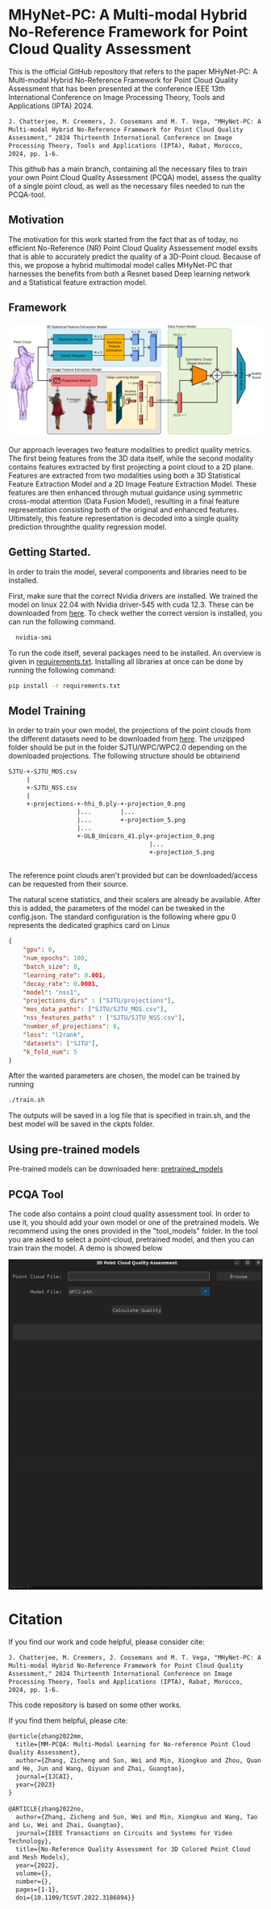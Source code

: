 # MHyNet-PC: A Multi-modal Hybrid No-Reference Framework for Point Cloud Quality Assessment

This is the official GitHub repository that refers to the paper MHyNet-PC: A Multi-modal Hybrid No-Reference Framework for Point Cloud Quality Assessment that has been presented at the conference IEEE 13th International Conference on Image Processing Theory, Tools and Applications (IPTA) 2024.

```
J. Chatterjee, M. Creemers, J. Coosemans and M. T. Vega, "MHyNet-PC: A Multi-modal Hybrid No-Reference Framework for Point Cloud Quality Assessment," 2024 Thirteenth International Conference on Image Processing Theory, Tools and Applications (IPTA), Rabat, Morocco, 2024, pp. 1-6.
```

This github has a main branch, containing all the necessary files to train your own Point Cloud Quality Assessment (PCQA) model, assess the quality of a single point cloud, as well as the necessary files needed to run the PCQA-tool.

## Motivation
The motivation for this work started from the fact that as of today, no efficient No-Reference (NR) Point Cloud Quality Assessement model exsits that is able to accurately predict the quality of a 3D-Point cloud. Because of this, we propose a hybrid multimodal model calles MHyNet-PC that harnesses the benefits from both a Resnet based Deep learning network and a Statistical feature extraction model.

## Framework
![Overview of the entire model](https://github.com/Jit-INP/MHyNetPC-main/blob/main/imgs/complete_model.png)

Our approach leverages two feature modalities to predict quality metrics. The first being features from the 3D data itself, while the second modality contains features extracted by first projecting a point cloud to a 2D plane. Features are extracted from two modalities using both a 3D Statistical Feature Extraction Model and a 2D Image Feature Extraction Model. These features are then enhanced through mutual guidance using symmetric cross-modal attention (Data Fusion Model), resulting in a final feature representation consisting both of the original and enhanced features. Ultimately, this feature representation is decoded into a single quality prediction throughthe quality regression model.

## Getting Started.
In order to train the model, several components and libraries need to be installed.

First, make sure that the correct Nvidia drivers are installed. We trained the model on linux 22.04 with Nvidia driver-545 with cuda 12.3. These can be downloaded from [here](https://developer.nvidia.com/cuda-12-3-0-download-archive?target_os=Linux&target_arch=x86_64&Distribution=Ubuntu&target_version=22.04&target_type=deb_network). To check wether the correct version is installed, you can run the following command. 
```bash
  nvidia-smi
```
To run the code itself, several packages need to be installed. An overview is given in [requirements.txt](https://github.com/Jit-INP/MHyNetPC-main/blob/main/requirements.txt). Installing all libraries at once can be done by running the following command:

```bash
pip install -r requirements.txt
```
## Model Training
In order to train your own model, the projections of the point clouds from the different datasets need to be downloaded from [here](https://1drv.ms/f/c/fe05f8cee0ae7fd1/EjweUBYenu5PiLDCR7-hLCEBmQiSBKQ-v6Fx2z-d3FwwVA?e=Yx3aSV). The unzipped folder should be put in the folder SJTU/WPC/WPC2.0 depending on the downloaded projections. The following structure should be obtainend

```
SJTU-+-SJTU_MOS.csv
     |
     +-SJTU_NSS.csv
     |
     +-projections-+-hhi_0.ply-+-projection_0.png
                   |...        |...
                   |...        +-projection_5.png
                   |...
                   +-ULB_Unicorn_41.ply+-projection_0.png
                                       |...
                                       +-projection_5.png


```
The reference point clouds aren't provided but can be downloaded/access can be requested from their source.

The natural scene statistics, and their scalers are already be available. After this is added, the parameters of the model can be tweaked in the config.json. The standard configuration is the following where gpu 0 represents the dedicated graphics card on Linux

```json
{
    "gpu": 0,
    "num_epochs": 100,
    "batch_size": 8,
    "learning_rate": 0.001,
    "decay_rate": 0.0001,
    "model": "nss1",
    "projections_dirs" : ["SJTU/projections"],
    "mos_data_paths": ["SJTU/SJTU_MOS.csv"],
    "nss_features_paths" : ["SJTU/SJTU_NSS.csv"],
    "number_of_projections": 6,
    "loss": "l2rank",
    "datasets": ["SJTU"],
    "k_fold_num": 5
}
```

After the wanted parameters are chosen, the model can be trained by running 

```bash
./train.sh
```
The outputs will be saved in a log file that is specified in train.sh, and the best model will be saved in the ckpts folder.

## Using pre-trained models
Pre-trained models can be downloaded here: [pretrained_models](https://1drv.ms/f/c/fe05f8cee0ae7fd1/Ep8kGgx7FgRGlclDxHKcvH8B6MyqMCQXQF01pAAvP7c3uw?e=oyBfhe)

## PCQA Tool
The code also contains a point cloud quality assessment tool. In order to use it, you should add your own model or one of the pretrained models. We recommend using the ones provided in the "tool_models" folder. In the tool you are asked to select a point-cloud, pretrained model, and then you can train train the model. A demo is showed below

![Demo of Tool](imgs/demo.gif)

# Citation

If you find our work and code helpful, please consider cite:

```
J. Chatterjee, M. Creemers, J. Coosemans and M. T. Vega, "MHyNet-PC: A Multi-modal Hybrid No-Reference Framework for Point Cloud Quality Assessment," 2024 Thirteenth International Conference on Image Processing Theory, Tools and Applications (IPTA), Rabat, Morocco, 2024, pp. 1-6.
```

This code repository is based on some other works.

If you find them helpful, please cite:

```
@article{zhang2022mm,
  title={MM-PCQA: Multi-Modal Learning for No-reference Point Cloud Quality Assessment},
  author={Zhang, Zicheng and Sun, Wei and Min, Xiongkuo and Zhou, Quan and He, Jun and Wang, Qiyuan and Zhai, Guangtao},
  journal={IJCAI},
  year={2023}
}

@ARTICLE{zhang2022no,
  author={Zhang, Zicheng and Sun, Wei and Min, Xiongkuo and Wang, Tao and Lu, Wei and Zhai, Guangtao},
  journal={IEEE Transactions on Circuits and Systems for Video Technology}, 
  title={No-Reference Quality Assessment for 3D Colored Point Cloud and Mesh Models}, 
  year={2022},
  volume={},
  number={},
  pages={1-1},
  doi={10.1109/TCSVT.2022.3186894}}
```





